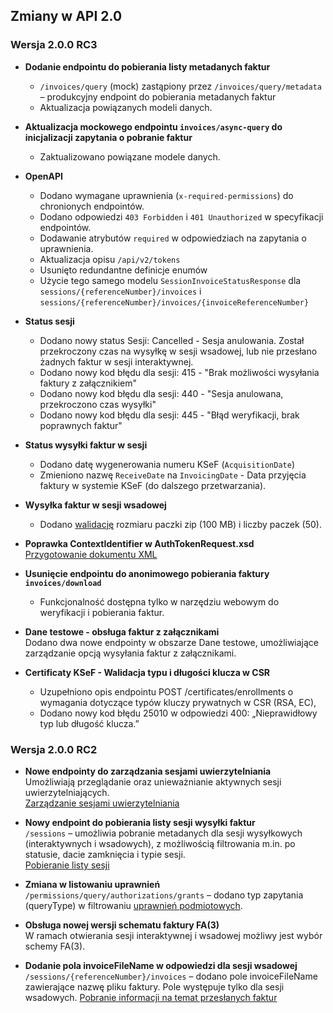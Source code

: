 ## Zmiany w API 2.0

### Wersja 2.0.0 RC3

- **Dodanie endpointu do pobierania listy metadanych faktur**  
  - `/invoices/query` (mock) zastąpiony przez `/invoices/query/metadata` – produkcyjny endpoint do pobierania metadanych faktur
  - Aktualizacja powiązanych modeli danych.

- **Aktualizacja mockowego endpointu `invoices/async-query` do inicjalizacji zapytania o pobranie faktur**
  - Zaktualizowano powiązane modele danych.

- **OpenAPI**
  - Dodano wymagane uprawnienia (`x-required-permissions`) do chronionych endpointów.
  - Dodano odpowiedzi `403 Forbidden` i `401 Unauthorized` w specyfikacji endpointów.
  - Dodawanie atrybutów ```required``` w odpowiedziach na zapytania o uprawnienia.
  - Aktualizacja opisu ```/api/v2/tokens```
  - Usunięto redundantne definicje enumów
  - Użycie tego samego modelu ```SessionInvoiceStatusResponse``` dla ```sessions/{referenceNumber}/invoices``` i ```sessions/{referenceNumber}/invoices/{invoiceReferenceNumber}```

- **Status sesji**
  - Dodano nowy status Sesji: Cancelled - Sesja anulowania. Został przekroczony czas na wysyłkę w sesji wsadowej, lub nie przesłano żadnych faktur w sesji interaktywnej.
  - Dodano nowy kod błędu dla sesji: 415 - "Brak możliwości wysyłania faktury z załącznikiem"
  - Dodano nowy kod błędu dla sesji: 440 - "Sesja anulowana, przekroczono czas wysyłki"
  - Dodano nowy kod błędu dla sesji: 445 - "Błąd weryfikacji, brak poprawnych faktur"

- **Status wysyłki faktur w sesji**
  - Dodano datę wygenerowania numeru KSeF (```AcquisitionDate```)
  - Zmieniono nazwę ```ReceiveDate``` na ```InvoicingDate``` - Data przyjęcia faktury w systemie KSeF (do dalszego przetwarzania).

- **Wysyłka faktur w sesji wsadowej**
  - Dodano [walidację](faktury/weryfikacja-faktury.md#ograniczenia-ilo%C5%9Bciowe) rozmiaru paczki zip (100 MB) i liczby paczek (50).

- **Poprawka ContextIdentifier w AuthTokenRequest.xsd**  
  [Przygotowanie dokumentu XML](uwierzytelnianie.md#1-przygotowanie-dokumentu-xml-authtokenrequest)

- **Usunięcie endpointu do anonimowego pobierania faktury ```invoices/download```**  
  - Funkcjonalność dostępna tylko w narzędziu webowym do weryfikacji i pobierania faktur.

- **Dane testowe - obsługa faktur z załącznikami**  
  Dodano dwa nowe endpointy w obszarze Dane testowe, umożliwiające zarządzanie opcją wysyłania faktur z załącznikami.

- **Certificaty KSeF - Walidacja typu i długości klucza w CSR**  
  - Uzupełniono opis endpointu POST /certificates/enrollments o wymagania dotyczące typów kluczy prywatnych w CSR (RSA, EC),
  - Dodano nowy kod błędu 25010 w odpowiedzi 400: „Nieprawidłowy typ lub długość klucza.”

### Wersja 2.0.0 RC2
- **Nowe endpointy do zarządzania sesjami uwierzytelniania**  
  Umożliwiają przeglądanie oraz unieważnianie aktywnych sesji uwierzytelniających.  
  [Zarządzanie sesjami uwierzytelniania](auth/sesje.md)

- **Nowy endpoint do pobierania listy sesji wysyłki faktur**\
  `/sessions` – umożliwia pobranie metadanych dla sesji wysyłkowych (interaktywnych i wsadowych), z możliwością filtrowania m.in. po statusie, dacie zamknięcia i typie sesji.\
  [Pobieranie listy sesji](faktury/sesja-sprawdzenie-stanu-i-pobranie-upo.md#1-pobranie-listy-sesji)
  

- **Zmiana w listowaniu uprawnień**  
  `/permissions/query/authorizations/grants` – dodano typ zapytania (queryType) w filtrowaniu [uprawnień podmiotowych](uprawnienia.md#pobranie-listy-uprawnień-podmiotowych-do-obsługi-faktur).

- **Obsługa nowej wersji schematu faktury FA(3)**  
  W ramach otwierania sesji interaktywnej i wsadowej możliwy jest wybór schemy FA(3).

- **Dodanie pola invoiceFileName w odpowiedzi dla sesji wsadowej**\
  `/sessions/{referenceNumber}/invoices` – dodano pole invoiceFileName zawierające nazwę pliku faktury. Pole występuje tylko dla sesji wsadowych.
   [Pobranie informacji na temat przesłanych faktur](faktury/sesja-sprawdzenie-stanu-i-pobranie-upo.md#3-pobranie-informacji-na-temat-przesłanych-faktur)